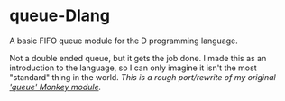 # queue-Dlang
A basic FIFO queue module for the D programming language.

Not a double ended queue, but it gets the job done. I made this as an introduction to the language, so I can only imagine it isn't the most "standard" thing in the world. *This is a rough port/rewrite of my original ['queue' Monkey module](https://bitbucket.org/ImmutableOctet/queue).*
